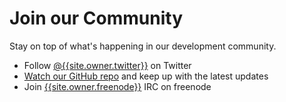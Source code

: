 # Join our Community

Stay on top of what's happening in our development community.

* Follow [@{{site.owner.twitter}}](http://twitter.com/{{site.company.twitter}}) on Twitter
* [Watch our GitHub repo]({{site.github.watch}}) and keep up with the latest updates
* Join [{{site.owner.freenode}}](irc://irc.freenode.net/{{site.owner.freenode}}) IRC on freenode
